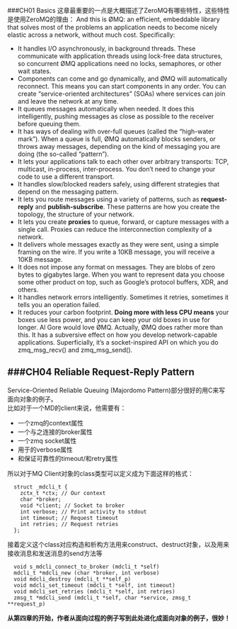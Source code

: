 ###CH01 Basics
这章最重要的一点是大概描述了ZeroMQ有哪些特性，这些特性是使用ZeroMQ的理由： 
And this is ØMQ: an efficient, embeddable library that solves most of the problems an
application needs to become nicely elastic across a network, without much cost.
Specifically:  
* It handles I/O asynchronously, in background threads. These communicate with
application threads using lock-free data structures, so concurrent ØMQ applications
need no locks, semaphores, or other wait states.  
* Components can come and go dynamically, and ØMQ will automatically reconnect.
This means you can start components in any order. You can create “service-oriented
architectures” (SOAs) where services can join and leave the network at any time.  
* It queues messages automatically when needed. It does this intelligently, pushing
messages as close as possible to the receiver before queuing them.  
* It has ways of dealing with over-full queues (called the “high-water mark”). When
a queue is full, ØMQ automatically blocks senders, or throws away messages, depending
on the kind of messaging you are doing (the so-called “pattern”).  
* It lets your applications talk to each other over arbitrary transports: TCP, multicast,
in-process, inter-process. You don’t need to change your code to use a different
transport.  
* It handles slow/blocked readers safely, using different strategies that depend on the
messaging pattern.  
* It lets you route messages using a variety of patterns, such as **request-reply** and
**publish-subscribe**. These patterns are how you create the topology, the structure of
your network.  
* It lets you create **proxies** to queue, forward, or capture messages with a single call.
Proxies can reduce the interconnection complexity of a network.
* It delivers whole messages exactly as they were sent, using a simple framing on the
wire. If you write a 10KB message, you will receive a 10KB message.
* It does not impose any format on messages. They are blobs of zero bytes to gigabytes
large. When you want to represent data you choose some other product on top,
such as Google’s protocol buffers, XDR, and others.
* It handles network errors intelligently. Sometimes it retries, sometimes it tells you
an operation failed.
* It reduces your carbon footprint. **Doing more with less CPU means** your boxes use
less power, and you can keep your old boxes in use for longer. Al Gore would love
ØMQ.
Actually, ØMQ does rather more than this. It has a subversive effect on how you develop
network-capable applications. Superficially, it’s a socket-inspired API on which you do
zmq_msg_recv() and zmq_msg_send().

###CH04 Reliable Request-Reply Pattern
---
Service-Oriented Reliable Queuing (Majordomo Pattern)部分很好的用C来写面向对象的例子。  
比如对于一个MD的client来说，他需要有：  
* 一个zmq的context属性  
* 一个与之连接的broker属性  
* 一个zmq socket属性  
* 用于的verbose属性  
* 和保证可靠性的timeout/和retry属性  

所以对于MQ Client对象的class类型可以定义成为下面这样的格式：  
```
  struct _mdcli_t {
    zctx_t *ctx; // Our context
    char *broker;
    void *client; // Socket to broker
    int verbose; // Print activity to stdout
    int timeout; // Request timeout
    int retries; // Request retries
  };
```
接着定义这个class对应构造和析构方法用来construct、destruct对象，以及用来接收消息和发送消息的send方法等  
```
  void s_mdcli_connect_to_broker (mdcli_t *self)  
  mdcli_t *mdcli_new (char *broker, int verbose)  
  void mdcli_destroy (mdcli_t **self_p)  
  void mdcli_set_timeout (mdcli_t *self, int timeout)  
  void mdcli_set_retries (mdcli_t *self, int retries)  
  zmsg_t *mdcli_send (mdcli_t *self, char *service, zmsg_t **request_p)
```
**从第四章的开始，作者从面向过程的例子写到此处进化成面向对象的例子，很妙！**

